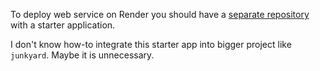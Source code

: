 To deploy web service on Render you should have a
[separate repository](https://github.com/foobar167/web_api_for_render)
with a starter application.

I don't know how-to integrate this starter app into bigger project like `junkyard`.
Maybe it is unnecessary.
